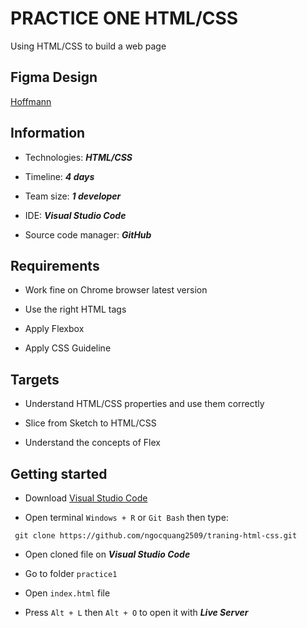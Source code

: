 # PRACTICE ONE HTML/CSS

Using HTML/CSS to build a web page

## Figma Design

[Hoffmann](https://www.figma.com/file/D65OHCz4xqAK1Y4FF4TLmaS2/Hofmann-UI-Kit?node-id=0%3A1)

## Information

- Technologies: **_HTML/CSS_**

- Timeline: **_4 days_**

- Team size: **_1 developer_**

- IDE: **_Visual Studio Code_**

- Source code manager: **_GitHub_**

## Requirements

- Work fine on Chrome browser latest version

- Use the right HTML tags

- Apply Flexbox

- Apply CSS Guideline

## Targets

- Understand HTML/CSS properties and use them correctly

- Slice from Sketch to HTML/CSS

- Understand the concepts of Flex

## Getting started

- Download [Visual Studio Code](https://code.visualstudio.com/download)

- Open terminal `Windows + R` or `Git Bash` then type:

```
 git clone https://github.com/ngocquang2509/traning-html-css.git
```

- Open cloned file on **_Visual Studio Code_**

- Go to folder `practice1`

- Open `index.html` file

- Press `Alt + L` then `Alt + O` to open it with **_Live Server_**
